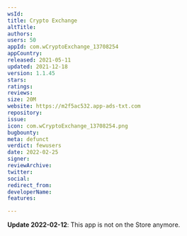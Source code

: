 ```yaml
---
wsId: 
title: Crypto Exchange
altTitle: 
authors: 
users: 50
appId: com.wCryptoExchange_13708254
appCountry: 
released: 2021-05-11
updated: 2021-12-18
version: 1.1.45
stars: 
ratings: 
reviews: 
size: 20M
website: https://m2f5ac532.app-ads-txt.com
repository: 
issue: 
icon: com.wCryptoExchange_13708254.png
bugbounty: 
meta: defunct
verdict: fewusers
date: 2022-02-25
signer: 
reviewArchive: 
twitter: 
social: 
redirect_from: 
developerName: 
features: 

---
```


**Update 2022-02-12**: This app is not on the Store anymore.

